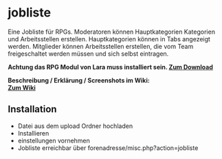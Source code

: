 # jobliste
Eine Jobliste für RPGs. Moderatoren können Hauptkategorien Kategorien und Arbeitsstellen erstellen. Hauptkategorien können in Tabs angezeigt werden. Mitglieder können Arbeitsstellen erstellen, die vom Team freigeschaltet werden müssen und sich selbst eintragen.

**Achtung das RPG Modul von Lara muss installiert sein.
[Zum Download](https://github.com/little-evil-genius/rpgstuff_modul)**

**Beschreibung / Erklärung / Screenshots im Wiki:    
[Zum Wiki](https://github.com/katjalennartz/jobliste/wiki)**

## Installation
* Datei aus dem upload Ordner hochladen
* Installieren
* einstellungen vornehmen
* Jobliste erreichbar über forenadresse/misc.php?action=jobliste
